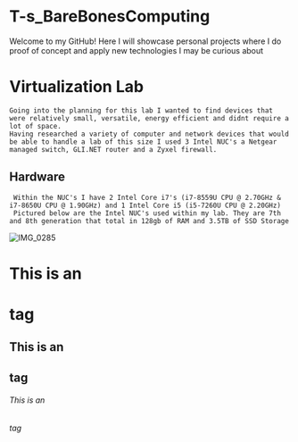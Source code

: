 # T-s_BareBonesComputing
Welcome to my GitHub!
Here I will showcase personal projects where I do proof of concept and apply new technologies I may be curious about
# Virtualization Lab
	Going into the planning for this lab I wanted to find devices that were relatively small, versatile, energy efficient and didnt require a lot of space.
	Having researched a variety of computer and network devices that would be able to handle a lab of this size I used 3 Intel NUC's a Netgear managed switch, GLI.NET router and a Zyxel firewall.
		
   ## Hardware
     Within the NUC's I have 2 Intel Core i7's (i7-8559U CPU @ 2.70GHz & i7-8650U CPU @ 1.90GHz) and 1 Intel Core i5 (i5-7260U CPU @ 2.20GHz)
     Pictured below are the Intel NUC's used within my lab. They are 7th and 8th generation that total in 128gb of RAM and 3.5TB of SSD Storage
  
![IMG_0285](https://user-images.githubusercontent.com/67407192/115975104-c6e9b280-a516-11eb-9f60-9742850b5acc.JPG)



# This is an <h1> tag
## This is an <h2> tag
###### This is an <h6> tag
